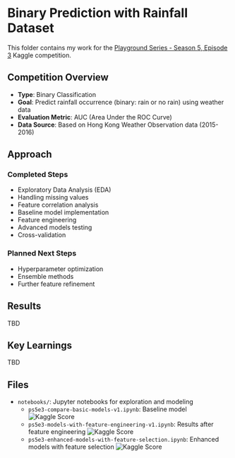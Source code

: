 # Binary Prediction with Rainfall Dataset

This folder contains my work for the [Playground Series - Season 5, Episode 3](https://www.kaggle.com/competitions/playground-series-s5e3) Kaggle competition.

## Competition Overview
- **Type**: Binary Classification
- **Goal**: Predict rainfall occurrence (binary: rain or no rain) using weather data
- **Evaluation Metric**: AUC (Area Under the ROC Curve)
- **Data Source**: Based on Hong Kong Weather Observation data (2015-2016)

## Approach

### Completed Steps
- Exploratory Data Analysis (EDA)
- Handling missing values
- Feature correlation analysis
- Baseline model implementation
- Feature engineering
- Advanced models testing
- Cross-validation

### Planned Next Steps
- Hyperparameter optimization
- Ensemble methods
- Further feature refinement

## Results
TBD
<!-- 
- **Current AUC Score**: 0.8726
- **Model**: Logistic Regression with default parameters
- **Leaderboard Position**: 1321/2792
-->

## Key Learnings
TBD

## Files
- `notebooks/`: Jupyter notebooks for exploration and modeling
  - `ps5e3-compare-basic-models-v1.ipynb`: Baseline model ![Kaggle Score](https://img.shields.io/badge/Kaggle%20Public%20Score-0.85679-blue)
  - `ps5e3-models-with-feature-engineering-v1.ipynb`: Results after feature engineering ![Kaggle Score](https://img.shields.io/badge/Kaggle%20Public%20Score-0.86511-blue)
  - `ps5e3-enhanced-models-with-feature-selection.ipynb`: Enhanced models with feature selection ![Kaggle Score](https://img.shields.io/badge/Kaggle%20Public%20Score-0.86618-blue)
